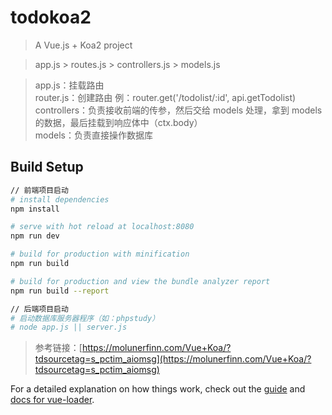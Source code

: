# todokoa2

> A Vue.js + Koa2 project

> app.js > routes.js > controllers.js > models.js

> app.js：挂载路由  
> router.js：创建路由 例：router.get('/todolist/:id', api.getTodolist)
> controllers：负责接收前端的传参，然后交给 models 处理，拿到 models 的数据，最后挂载到响应体中（ctx.body）  
> models：负责直接操作数据库

## Build Setup

```bash
// 前端项目启动
# install dependencies
npm install

# serve with hot reload at localhost:8080
npm run dev

# build for production with minification
npm run build

# build for production and view the bundle analyzer report
npm run build --report

// 后端项目启动
# 启动数据库服务器程序（如：phpstudy）
# node app.js || server.js
```

> 参考链接：[https://molunerfinn.com/Vue+Koa/?tdsourcetag=s_pctim_aiomsg](https://molunerfinn.com/Vue+Koa/?tdsourcetag=s_pctim_aiomsg)

For a detailed explanation on how things work, check out the [guide](http://vuejs-templates.github.io/webpack/) and [docs for vue-loader](http://vuejs.github.io/vue-loader).
